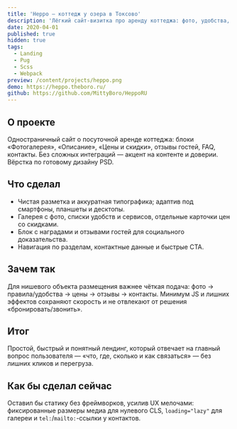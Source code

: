 ```yaml
---
title: 'Heppo — коттедж у озера в Токсово'
description: 'Лёгкий сайт-визитка про аренду коттеджа: фото, удобства, цены, отзывы и FAQ.'
date: 2020-04-01
published: true
hidden: true
tags:
  - Landing
  - Pug
  - Scss
  - Webpack
preview: /content/projects/heppo.png
demo: https://heppo.theboro.ru/
github: https://github.com/MittyBoro/HeppoRU
---
```


## О проекте

Одностраничный сайт о посуточной аренде коттеджа: блоки «Фотогалерея», «Описание», «Цены и скидки», отзывы гостей, FAQ, контакты. Без сложных интеграций — акцент на контенте и доверии. Вёрстка по готовому дизайну PSD.

## Что сделал

- Чистая разметка и аккуратная типографика; адаптив под смартфоны, планшеты и десктопы.
- Галерея с фото, списки удобств и сервисов, отдельные карточки цен со скидками.
- Блок с наградами и отзывами гостей для социального доказательства.
- Навигация по разделам, контактные данные и быстрые CTA.

## Зачем так

Для нишевого объекта размещения важнее чёткая подача: фото → правила/удобства → цены → отзывы → контакты. Минимум JS и лишних эффектов сохраняют скорость и не отвлекают от решения «бронировать/звонить».

## Итог

Простой, быстрый и понятный лендинг, который отвечает на главный вопрос пользователя — «что, где, сколько и как связаться» — без лишних кликов и перегруза.

## Как бы сделал сейчас

Оставил бы статику без фреймворков, усилив UX мелочами: фиксированные размеры медиа для нулевого CLS, `loading="lazy"` для галереи и `tel:`/`mailto:`-ссылки у контактов.
